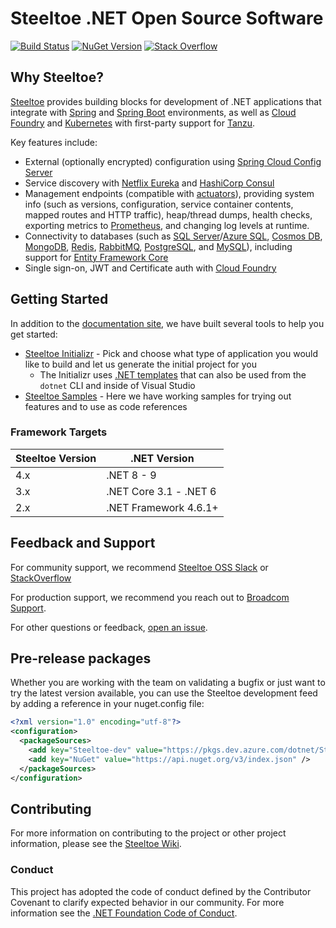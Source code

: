 # Steeltoe .NET Open Source Software

[![Build Status](https://dev.azure.com/SteeltoeOSS/Steeltoe/_apis/build/status/Steeltoe.All?branchName=main)](https://dev.azure.com/SteeltoeOSS/Steeltoe/_build/latest?definitionId=4&branchName=main)&nbsp;[![NuGet Version](https://img.shields.io/nuget/v/Steeltoe.Common.svg?style=flat)](https://www.nuget.org/profiles/SteeltoeOSS)&nbsp;[![Stack Overflow](https://img.shields.io/badge/stack%20overflow-steeltoe-orange.svg)](http://stackoverflow.com/questions/tagged/steeltoe)

## Why Steeltoe?

[Steeltoe](https://steeltoe.io/) provides building blocks for development of .NET applications that integrate with [Spring](https://spring.io/) and [Spring Boot](https://spring.io/projects/spring-boot) environments, as well as [Cloud Foundry](https://www.cloudfoundry.org/) and [Kubernetes](https://kubernetes.io/) with first-party support for [Tanzu](https://tanzu.vmware.com/tanzu).

Key features include:

- External (optionally encrypted) configuration using [Spring Cloud Config Server](https://docs.spring.io/spring-cloud-config/docs/current/reference/html/)
- Service discovery with [Netflix Eureka](https://spring.io/projects/spring-cloud-netflix) and [HashiCorp Consul](https://www.consul.io/)
- Management endpoints (compatible with [actuators](https://docs.spring.io/spring-boot/docs/current/reference/html/actuator.html)), providing system info (such as versions, configuration, service container contents, mapped routes and HTTP traffic), heap/thread dumps, health checks, exporting metrics to [Prometheus](https://prometheus.io/), and changing log levels at runtime.
- Connectivity to databases (such as [SQL Server](https://www.microsoft.com/sql-server)/[Azure SQL](https://azure.microsoft.com/products/azure-sql), [Cosmos DB](https://azure.microsoft.com/products/cosmos-db/), [MongoDB](https://www.mongodb.com/), [Redis](https://redis.io/), [RabbitMQ](https://www.rabbitmq.com/), [PostgreSQL](https://www.postgresql.org/), and [MySQL](https://www.mysql.com/)), including support for [Entity Framework Core](https://learn.microsoft.com/ef/core/)
- Single sign-on, JWT and Certificate auth with [Cloud Foundry](https://www.cloudfoundry.org/)

## Getting Started

In addition to the [documentation site](https://docs.steeltoe.io), we have built several tools to help you get started:

- [Steeltoe Initializr](https://start.steeltoe.io) - Pick and choose what type of application you would like to build and let us generate the initial project for you
  - The Initializr uses [.NET templates](https://github.com/SteeltoeOSS/NetCoreToolTemplates) that can also be used from the `dotnet` CLI and inside of Visual Studio
- [Steeltoe Samples](https://github.com/SteeltoeOSS/Samples) - Here we have working samples for trying out features and to use as code references

### Framework Targets

| Steeltoe Version | .NET Version |
| --- | --- |
| 4.x | .NET 8 - 9 |
| 3.x | .NET Core 3.1 - .NET 6 |
| 2.x | .NET Framework 4.6.1+ |

## Feedback and Support

For community support, we recommend [Steeltoe OSS Slack](https://slack.steeltoe.io) or [StackOverflow](https://stackoverflow.com/questions/tagged/steeltoe)

For production support, we recommend you reach out to [Broadcom Support](https://support.broadcom.com/).

For other questions or feedback, [open an issue](https://github.com/SteeltoeOSS/Steeltoe/issues/new/choose).

## Pre-release packages

Whether you are working with the team on validating a bugfix or just want to try the latest version available, you can use the Steeltoe development feed by adding a reference in your nuget.config file:

```xml
<?xml version="1.0" encoding="utf-8"?>
<configuration>
  <packageSources>
    <add key="Steeltoe-dev" value="https://pkgs.dev.azure.com/dotnet/Steeltoe/_packaging/dev/nuget/v3/index.json" />
    <add key="NuGet" value="https://api.nuget.org/v3/index.json" />
  </packageSources>
</configuration>
```

## Contributing

For more information on contributing to the project or other project information, please see the [Steeltoe Wiki](https://github.com/SteeltoeOSS/Steeltoe/wiki).

### Conduct

This project has adopted the code of conduct defined by the Contributor Covenant to clarify expected behavior in our community.
For more information see the [.NET Foundation Code of Conduct](https://dotnetfoundation.org/code-of-conduct).

